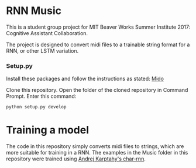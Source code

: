# RNN Music
This is a student group project for MIT Beaver Works Summer Institute 2017: Cognitive Assistant Collaboration.

The project is designed to convert midi files to a trainable string format for a RNN, or other LSTM variation.

### Setup.py
Install these packages and follow the instructions as stated:
[Mido](http://mido.readthedocs.io/en/latest/installing.html)

Clone this repository.
Open the folder of the cloned repository in Command Prompt.
Enter this command:
```shell
python setup.py develop
```

# Training a model
The code in this repository simply converts midi files to strings, which are more suitable for training in a RNN. The examples in the Music folder in this repository were trained using [Andrej Karptahy's char-rnn](https://github.com/karpathy/char-rnn).
